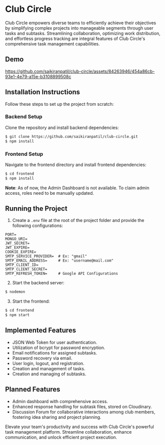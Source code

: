 # Club Circle

Club Circle empowers diverse teams to efficiently achieve their objectives by simplifying complex projects into manageable segments through user tasks and subtasks. Streamlining collaboration, optimizing work distribution, and effortless progress tracking are integral features of Club Circle's comprehensive task management capabilities.

## Demo
https://github.com/saikiranpatil/club-circle/assets/84263946/454a86cb-93e1-4e79-a15e-b3108899508c

## Installation Instructions

Follow these steps to set up the project from scratch:

### Backend Setup

Clone the repository and install backend dependencies:

```bash
$ git clone https://github.com/saikiranpatil/club-circle.git
$ npm install
```

### Frontend Setup

Navigate to the frontend directory and install frontend dependencies:

```bash
$ cd frontend
$ npm install
```

**Note**: As of now, the Admin Dashboard is not available. To claim admin access, roles need to be manually updated.

## Running the Project

1. Create a `.env` file at the root of the project folder and provide the following configurations:

```dotenv
PORT=
MONGO_URI=
JWT_SECRET=
JWT_EXPIRE=
COOKIE_EXPIRE=
SMTP_SERVICE_PROVIDER=  # Ex: "gmail"
SMTP_EMAIL_ADDRESS=     # Ex: "username@mail.com"
SMTP_CLIENT_ID=
SMTP_CLIENT_SECRET=
SMTP_REFRESH_TOKEN=     # Google API Configurations
```

2. Start the backend server:

```bash
$ nodemon
```

3. Start the frontend:

```bash
$ cd frontend
$ npm start
```

## Implemented Features

- JSON Web Token for user authentication.
- Utilization of bcrypt for password encryption.
- Email notifications for assigned subtasks.
- Password recovery via email.
- User login, logout, and registration.
- Creation and management of tasks.
- Creation and managing of subtasks.

## Planned Features

- Admin dashboard with comprehensive access.
- Enhanced response handling for subtask files, stored on Cloudinary.
- Discussion Forum for collaborative interactions among club members, fostering idea sharing and project planning.

Elevate your team's productivity and success with Club Circle's powerful task management platform. Streamline collaboration, enhance communication, and unlock efficient project execution.
